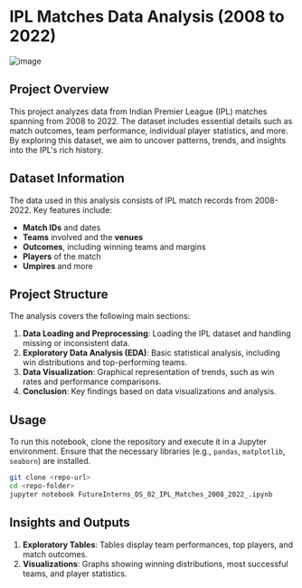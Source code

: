 # IPL Matches Data Analysis (2008 to 2022)
![image](https://github.com/user-attachments/assets/4dacd514-47b3-4db4-9f13-6d72f0993d6f)

## Project Overview

This project analyzes data from Indian Premier League (IPL) matches spanning from 2008 to 2022. The dataset includes essential details such as match outcomes, team performance, individual player statistics, and more. By exploring this dataset, we aim to uncover patterns, trends, and insights into the IPL's rich history.

## Dataset Information

The data used in this analysis consists of IPL match records from 2008-2022. Key features include:
- **Match IDs** and dates
- **Teams** involved and the **venues**
- **Outcomes**, including winning teams and margins
- **Players** of the match
- **Umpires** and more

## Project Structure

The analysis covers the following main sections:
1. **Data Loading and Preprocessing**: Loading the IPL dataset and handling missing or inconsistent data.
2. **Exploratory Data Analysis (EDA)**: Basic statistical analysis, including win distributions and top-performing teams.
3. **Data Visualization**: Graphical representation of trends, such as win rates and performance comparisons.
4. **Conclusion**: Key findings based on data visualizations and analysis.

## Usage

To run this notebook, clone the repository and execute it in a Jupyter environment. Ensure that the necessary libraries (e.g., `pandas`, `matplotlib`, `seaborn`) are installed.

```bash
git clone <repo-url>
cd <repo-folder>
jupyter notebook FutureInterns_DS_02_IPL_Matches_2008_2022_.ipynb
```

## Insights and Outputs

1. **Exploratory Tables**: Tables display team performances, top players, and match outcomes.
2. **Visualizations**: Graphs showing winning distributions, most successful teams, and player statistics.

